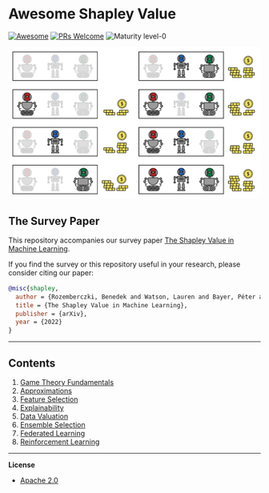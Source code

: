 
# Awesome Shapley Value
[![Awesome](https://cdn.rawgit.com/sindresorhus/awesome/d7305f38d29fed78fa85652e3a63e154dd8e8829/media/badge.svg)](https://github.com/sindresorhus/awesome)
[![PRs Welcome](https://img.shields.io/badge/PRs-welcome-brightgreen.svg?style=flat-square)](http://makeapullrequest.com)
![Maturity level-0](https://img.shields.io/badge/Maturity%20Level-ML--0-red)


<p align="center">
  <img width="600" src="https://github.com/AstraZeneca/awesome-shapley-value/blob/master/cute_robot.jpg">
</p>



## The Survey Paper

This repository accompanies our survey paper [The Shapley Value in Machine Learning](https://arxiv.org/abs/2202.05594).

If you find the survey or this repository useful in your research, please consider citing our paper:

```bibtex
@misc{shapley,
  author = {Rozemberczki, Benedek and Watson, Lauren and Bayer, Péter and Yang, Hao-Tsung and Kiss, Olivér and Nilsson, Sebastian and Sarkar, Rik},
  title = {The Shapley Value in Machine Learning},
  publisher = {arXiv},
  year = {2022}
}

```
--------------------------------------------------------------------------------

## Contents  

1. [Game Theory Fundamentals](https://github.com/AstraZeneca/awesome-shapley-value/blob/master/chapters/fundamentals.md)
2. [Approximations](https://github.com/AstraZeneca/awesome-shapley-value/blob/master/chapters/approximations.md)
3. [Feature Selection](https://github.com/AstraZeneca/awesome-shapley-value/blob/master/chapters/feature_selection.md)
4. [Explainability](https://github.com/AstraZeneca/awesome-shapley-value/blob/master/chapters/explainability.md)
5. [Data Valuation](https://github.com/AstraZeneca/awesome-shapley-value/blob/master/chapters/data_valuation.md)
6. [Ensemble Selection](https://github.com/AstraZeneca/awesome-shapley-value/blob/master/chapters/ensemble_selection.md)
7. [Federated Learning](https://github.com/AstraZeneca/awesome-shapley-value/blob/master/chapters/federated_learning.md)
8. [Reinforcement Learning](https://github.com/AstraZeneca/awesome-shapley-value/blob/master/chapters/multi_agent_reinforcement_learning.md)

--------------------------------------------------------------------------------

**License**

- [Apache 2.0](https://github.com/AstraZeneca/awesome-shapley-value/blob/master/LICENSE)
